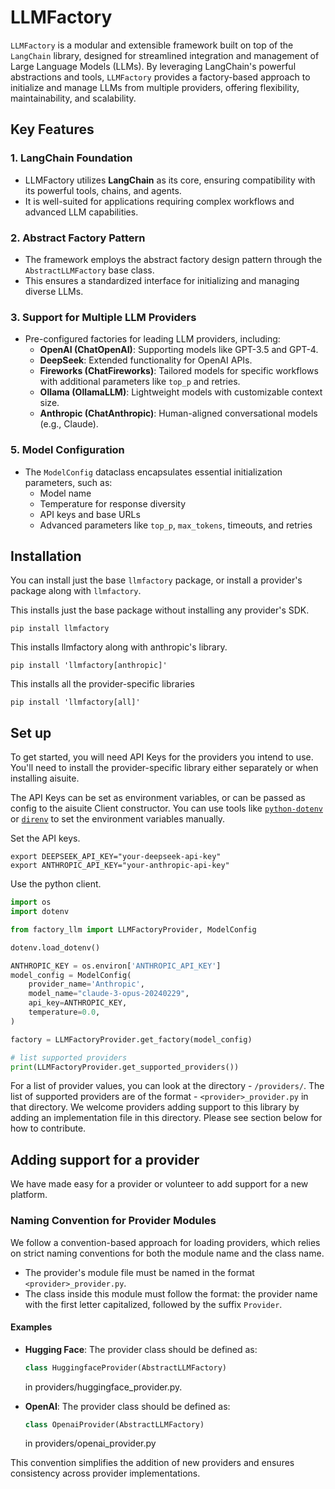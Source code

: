 # LLMFactory

`LLMFactory` is a modular and extensible framework built on top of the `LangChain` library, designed for streamlined integration and management of Large Language Models (LLMs). By leveraging LangChain's powerful abstractions and tools, `LLMFactory` provides a factory-based approach to initialize and manage LLMs from multiple providers, offering flexibility, maintainability, and scalability.

## Key Features

### 1. **LangChain Foundation**

- LLMFactory utilizes **LangChain** as its core, ensuring compatibility with its powerful tools, chains, and agents.
- It is well-suited for applications requiring complex workflows and advanced LLM capabilities.

### 2. **Abstract Factory Pattern**

- The framework employs the abstract factory design pattern through the `AbstractLLMFactory` base class.
- This ensures a standardized interface for initializing and managing diverse LLMs.

### 3. **Support for Multiple LLM Providers**

- Pre-configured factories for leading LLM providers, including:
  - **OpenAI (ChatOpenAI)**: Supporting models like GPT-3.5 and GPT-4.
  - **DeepSeek**: Extended functionality for OpenAI APIs.
  - **Fireworks (ChatFireworks)**: Tailored models for specific workflows with additional parameters like `top_p` and retries.
  - **Ollama (OllamaLLM)**: Lightweight models with customizable context size.
  - **Anthropic (ChatAnthropic)**: Human-aligned conversational models (e.g., Claude).

### 5. **Model Configuration**

- The `ModelConfig` dataclass encapsulates essential initialization parameters, such as:
  - Model name
  - Temperature for response diversity
  - API keys and base URLs
  - Advanced parameters like `top_p`, `max_tokens`, timeouts, and retries

## Installation

You can install just the base `llmfactory` package, or install a provider's package along with `llmfactory`.

This installs just the base package without installing any provider's SDK.

```shell
pip install llmfactory
```

This installs llmfactory along with anthropic's library.

```shell
pip install 'llmfactory[anthropic]'
```

This installs all the provider-specific libraries

```shell
pip install 'llmfactory[all]'
```

## Set up

To get started, you will need API Keys for the providers you intend to use. You'll need to
install the provider-specific library either separately or when installing aisuite.

The API Keys can be set as environment variables, or can be passed as config to the aisuite Client constructor.
You can use tools like [`python-dotenv`](https://pypi.org/project/python-dotenv/) or [`direnv`](https://direnv.net/) to set the environment variables manually.

Set the API keys.

```shell
export DEEPSEEK_API_KEY="your-deepseek-api-key"
export ANTHROPIC_API_KEY="your-anthropic-api-key"
```

Use the python client.

```python
import os
import dotenv

from factory_llm import LLMFactoryProvider, ModelConfig

dotenv.load_dotenv()

ANTHROPIC_KEY = os.environ['ANTHROPIC_API_KEY']
model_config = ModelConfig(
    provider_name='Anthropic',
    model_name="claude-3-opus-20240229",
    api_key=ANTHROPIC_KEY,
    temperature=0.0,
)

factory = LLMFactoryProvider.get_factory(model_config)

# list supported providers
print(LLMFactoryProvider.get_supported_providers())
```

For a list of provider values, you can look at the directory - `/providers/`. The list of supported providers are of the format - `<provider>_provider.py` in that directory. We welcome  providers adding support to this library by adding an implementation file in this directory. Please see section below for how to contribute.

## Adding support for a provider

We have made easy for a provider or volunteer to add support for a new platform.

### Naming Convention for Provider Modules

We follow a convention-based approach for loading providers, which relies on strict naming conventions for both the module name and the class name.

- The provider's module file must be named in the format `<provider>_provider.py`.
- The class inside this module must follow the format: the provider name with the first letter capitalized, followed by the suffix `Provider`.

#### Examples

- **Hugging Face**:
  The provider class should be defined as:

  ```python
  class HuggingfaceProvider(AbstractLLMFactory)
  ```

  in providers/huggingface_provider.py.
  
- **OpenAI**:
  The provider class should be defined as:

  ```python
  class OpenaiProvider(AbstractLLMFactory)
  ```

  in providers/openai_provider.py

This convention simplifies the addition of new providers and ensures consistency across provider implementations.
